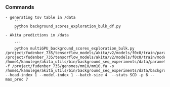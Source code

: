 ### Commands
    - generating tsv table in /data
        ```
        python background_scores_exploration_bulk_df.py 
        ```
    - Akita predictions in /data

        ```
        python multiGPU_background_scores_exploration_bulk.py /project/fudenber_735/tensorflow_models/akita/v2/models/f0c0/train/params.json /project/fudenber_735/tensorflow_models/akita/v2/models/f0c0/train/model1_best.h5 /home1/kamulege/akita_utils/bin/background_seq_experiments/data/parameters_combo.tsv -f /project/fudenber_735/genomes/mm10/mm10.fa -o /home1/kamulege/akita_utils/bin/background_seq_experiments/data/background_scores --head-index 1 --model-index 1 --batch-size 4  --stats SCD -p 6 --max_proc 7